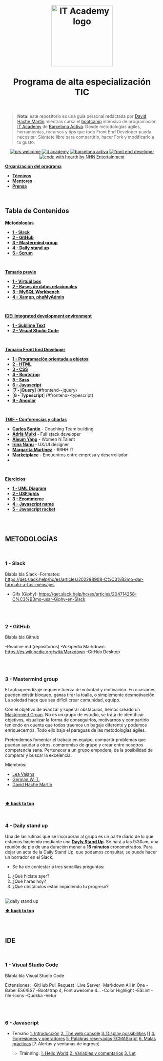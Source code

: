 <h1 align="center">
  <img src="https://github.com/hachemartin/it-academy-hachemartin/blob/master/img/itacademylogo.png" alt="IT Academy logo" width=200">
  <br>
    <br> Programa de alta especialización TIC
  <br>
    <br>
</h1>

> **Nota**: este repositorio es una guía personal redactada por [David Hache Martín](http://www.hachemartin.com) mientras cursa el [bootcamp](https://en.wikipedia.org/wiki/Coding_bootcamp) intensivo de programación [IT Academy](https://cibernarium.barcelonactiva.cat/it-academy) de [Barcelona Activa](http://www.barcelonactiva.cat). Desde metodologías ágiles, herramientas, recursos y tips que todo Front End Developer pueda necesitar. Siéntete libre para compartirlo, hacer Fork y modificarlo a tu gusto.

<div align="center"> 
  
 [![prs welcome](https://img.shields.io/badge/PRs-welcome-brightgreen.svg?style=flat-square)](http://makeapullrequest.com)
 [![it academy](https://img.shields.io/badge/IT%20Academy-2018--2019-d50283.svg)](https://cibernarium.barcelonactiva.cat/it-academy)
 [![barcelona activa](https://img.shields.io/badge/Barcelona-Activa-0084B4.svg)](http://www.barcelonactiva.cat)
 [![front end developer](https://img.shields.io/badge/developer-front--end-blue.svg)](https://en.wikipedia.org/wiki/Front-end_web_development)
 [![code with hearth by NHN Entertainment](https://img.shields.io/badge/%3C%2F%3E%20with%20%E2%99%A5%20by-Hache%20Martin-ff1414.svg)](https://github.com/hachemartin)
 
 
</div>

[**Organización del programa**](#organization)
   * [**Técnicos**](#organization--technicians)
   * [**Mentores**](#organization-mentors)
   * [**Prensa**](#organization-press)
<br>

## Tabla de Contenidos

[**Metodologías**](#metodologías)
   * [**1 - Slack**](#methodologies--slack)
   * [**2 - GitHub**](#methodologies--github)
   * [**3 - Mastermind group**](#3---mastermind-group)
   * [**4 - Daily stand up**](#4---daily-stand-up)
   * [**5 - Scrum**](#methodologies--scrum)
<br> 
    
[**Temario previo**](#preview)
  * [**1 - Virtual box**](#preview--virtualbox)
  * [**2 - Bases de datos relacionales**](#preview--mysql)
  * [**3 - MySQL Workbench**](#preview--mysqlworkbench)
  * [**4 - Xampp, phpMyAdmin**](#preview--xampp)
<br>
 
 [**IDE: Integrated development environment**](#ide)
  * [**1 - Sublime Text**](#ide--sublimetext)
  * [**2 - Visual Studio Code**](#ide--visualstudiocode)
<br>
 
[**Temario Front End Developer**](#frontend)
  * [**1 - Programación orientada a objetos**](#frontend--poo)
  * [**2 - HTML**](#frontend--html)
  * [**3 - CSS**](#frontend--css)
  * [**4 - Bootstrap**](#frontend--bootstrap)
  * [**5 - Sass**](#frontend--sass)
  * [**6 - Javascript**](#frontend--javascript)
  * [**7 - jQuery**] (#frontend--jquery)
  * [**8 - Typescript**] (#frontend--typescript)
  * [**9 - Angular**](#frontend--angular)
<br>

[**TGIF - Conferencias y charlas**](#confe0)
  * [**Carlos Santín**](#confe1) - Coaching Team building
  * [**Adrià Muixí**](#confe2) - Full stack developer
  * [**Aleum Yang**](#confe3) - Women N Talent
  * [**Irina Nanu**](#confe4) - UX/UI designer
  * [**Margarita Martínez**](#confe5) - RRHH IT
  * [**Marketplace**](#confe6) - Encuentros entre empresa y desarrollador
  * 
<br>

[**Ejercicios**](exercises/)
  * [**1 - UML Diagram**](exercises/01-uml-diagram/)
  * [**2 - USFlights**](exercises/02-usflights/)
  * [**3 - Ecommerce**](exercises/03-ecommerce/) 
  * [**4 - Javascript name**](exercises/04-js-name/)
  * [**5 - Javascript rocket**](exercises/05-js-rocket/)

<br>
<br>

<a name="#methodologies"></a>
## METODOLOGÍAS

<br>

<a name="#methodologies--slack"></a>
### **1 - Slack**

  Blabla bla Slack
  -Formatos: https://get.slack.help/hc/es/articles/202288908-C%C3%B3mo-dar-formato-a-tus-mensajes
  - Gifs (Giphy): https://get.slack.help/hc/es/articles/204714258-C%C3%B3mo-usar-Giphy-en-Slack
<br>
<br>

<a name="#methodologies--github"></a>
### **2 - GitHub**

  Blabla bla Github

  -Readme.md (repositorios)
  -Wikipedia Markdown: https://es.wikipedia.org/wiki/Markdown
  -GitHub Desktop


<br>
<br>

<a name="#methodologies--mastermind"></a>
### **3 - Mastermind group**

  El autoaprendizaje requiere fuerza de voluntad y motivación. En ocasiones pueden existir bloqueo, ganas tirar la toalla, o simplemente desmotivación. La soledad hace que sea difícil crear comunidad, equipo.

  Con el objetivo de avanzar y superar obstáculos, hemos creado un [Mastermind Group](https://medium.com/the-mission/how-to-start-a-mastermind-and-why-its-valuable-to-do-so-862cc2e8b4d2). No es un grupo de estudio, se trata de identificar objetivos, visualizar la forma de conseguirlos, motivarnos y compartirlo teniendo en cuenta que todos traemos un bagaje diferente y podemos enriquecernos. Todo ello bajo el paraguas de las metodologías ágiles.

  Pretendemos fomentar el trabajo en equipo, compartir problemas que puedan ayudar a otros, compromiso de grupo y crear entre nosotros competencia sana. Pertenecer a un grupo empodera, da la posibilidad de comparar y buscar la excelencia.

  Miembros:
  - [Lea Vaiana](http://github.com/LeaVaiana)
  - [Germán W. T.](http://github.com/germanwt)
  - [David Hache Martín](http://github.com/hachemartin)
    

<br>

  **[⬆ back to top](#tabla-de-contenidos)**

<br>

<a name="#methodologies--mastermind"></a>
### **4 - Daily stand up**

  Una de las rutinas que se incorporan al grupo es un parte diario de lo que estamos haciendo mediante una [**Dayly Stand Up**](https://hackernoon.com/the-perfect-daily-standup-8e58c3411be1). Se hará a las 9:30am, una reunión de pie de una duración menor a **15 minutos** cronometrados. Para dejar un acta de la Daily Stand Up, que podamos consultar, se puede hacer un borrador en el Slack.

  - Se ha de contestar a tres sencillas preguntas:
  1. ¿Qué hiciste ayer?
  2. ¿Qué harás hoy?
  3. ¿Qué obstáculos están impidiendo tu progreso?

<br>

  <img src="https://github.com/hachemartin/it-academy-hachemartin/blob/master/img/dailystandup.png" alt="daily stand up">

<br>

  **[⬆ back to top](#tabla-de-contenidos)**

<br>
<br>

<a name="#ide"></a>
## IDE

<br>

<a name="#ide--vsc"></a>
### **1 - Visual Studio Code**

  Blabla bla Visual Studio Code

Extensiones:
-GitHub Pull Request
-Live Server
-Markdown All in One
-Babel ES6/ES7
-Bootstrap 4, Font awesome 4...
-Color Highlight
-ESLint
-file-icons
-Quokka
-Vetur

<br>
<br>

### **6 - Javascript**

  - Temario
  [1. Introducción](https://developer.mozilla.org/es/docs/Web/JavaScript/Guide/Introducci%C3%B3n)
  [2. The web console](https://developer.mozilla.org/en-US/docs/Tools/Web_Console)
  [3. Display possibilities](https://www.w3schools.com/js/js_output.asp)
  []
  [4. Expresiones y operadores](https://developer.mozilla.org/es/docs/Web/JavaScript/Referencia/Operadores)
  [5. Palabras reservadas ECMAScript](https://developer.mozilla.org/es/docs/Web/JavaScript/Referencia/Palabras_Reservadas)
  [6. Malas prácticas](https://developer.mozilla.org/es/docs/Web/JavaScript/Referencia/Caracter%C3%ADsticas_Desaprobadas)
  [7. Alertas y ventanas de ingreso]

    - Trainning:
  [1. Hello World](training/javascript/01-hello-world)
  [2. Variables y comentarios](training/javascript/02-variables)
  [3. Let](training/javascript/03-let)
  